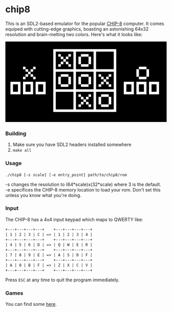 chip8
===

This is an SDL2-based emulator for the popular [CHIP-8](https://en.wikipedia.org/wiki/CHIP-8) computer. 
It comes equiped with cutting-edge graphics, boasting an astonishing 
64x32 resolution and brain-melting two colors. Here's what it looks like:

![epic in-game screenshot](https://raw.githubusercontent.com/stutonk/chip8/master/screenshot.png)

### Building
1. Make sure you have SDL2 headers installed somewhere
2. `make all`

### Usage
`./chip8 [-s scale] [-e entry_point] path/to/chip8/rom`

-s changes the resolution to (64\*scale)x(32\*scale) where 3 is the default.  
-e specifices the CHIP-8 memory location to load your rom. Don't set
this unless you know what you're doing.

### Input
The CHIP-8 has a 4x4 input keypad which maps to QWERTY like:
```
+---+---+---+---+    +---+---+---+---+
| 1 | 2 | 3 | C | => | 1 | 2 | 3 | 4 |
+---+---+---+---+    +---+---+---+---+
| 4 | 5 | 6 | D | => | Q | W | E | R |
+---+---+---+---+    +---+---+---+---+
| 7 | 8 | 9 | E | => | A | S | D | F |
+---+---+---+---+    +---+---+---+---+
| A | 0 | B | F | => | Z | X | C | V |
+---+---+---+---+    +---+---+---+---+
```
Press `ESC` at any time to quit the program immediately.

### Games
You can find some [here](https://www.zophar.net/pdroms/chip8/chip-8-games-pack.html).
